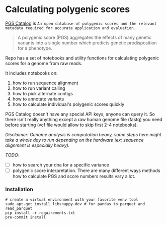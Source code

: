 # Calculating polygenic scores

[PGS Catalog](https://www.pgscatalog.org/) is `An open database of polygenic scores and the relevant metadata required for accurate application and evaluation.`

> A polygenic score (PGS) aggregates the effects of many genetic variants into a single number which predicts genetic predisposition for a phenotype. 

Repo has a set of notebooks and utility functions for calculating polygenic scores for a genome from raw reads.

It includes notebooks on:
1) how to run sequence alignment
2) how to run variant calling
3) how to pick alternate contigs
4) how to annotate variants
5) how to calculate individual's polygenic scores quickly

PGS Catalog doesn't have any special API keys, anyone can query it. So there isn't really anything except a raw human genome file (fastq) you need before starting (vcf file would allow to skip first 2-4 notebooks).

*Disclaimer: Genome analysis is computation heavy, some steps here might take a whole day to run depending on the hardware (ex: sequence alignment is especially heavy).*  

*TODO:*
* [ ] how to search your dna for a specific variance
* [ ] polygenic score interpretation. There are many different ways methods how to calculate PGS and score numbers results vary a lot. 

### Installation

```
# create a virtual environment with your favorite venv tool
sudo apt-get install libsnappy-dev # for pandas to_parquet and read_parquet
pip install -r requirements.txt
pre-commit install
```
